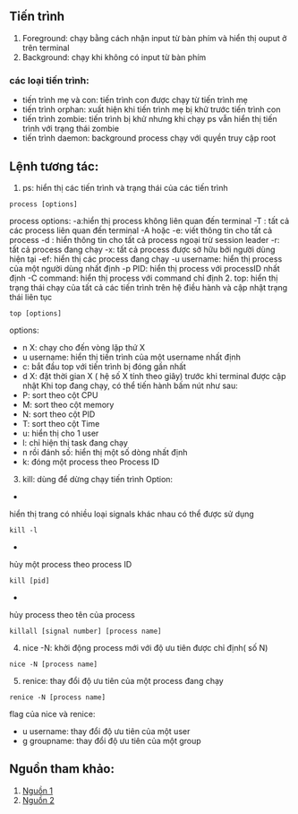 ## Tiến trình
1. Foreground: chạy bằng cách nhận input từ bàn phím và hiển thị ouput ở trên terminal
2. Background: chạy khi không có input từ bàn phím
### các loại tiến trình:
- tiến trình mẹ và con: tiến trình con được chạy từ tiến trình mẹ
- tiến trình orphan: xuất hiện khi tiến trình mẹ bị khử trước tiến trình con
- tiến trình zombie: tiến trình bị khử nhưng khi chạy ps vẫn hiển thị tiến trình với trạng thái zombie
- tiến trình daemon: background process chạy với quyền truy cập root
## Lệnh tương tác:
1. ps: hiển thị các tiến trình và trạng thái của các tiến trình
```
process [options] 
```
process options:
-a:hiển thị process không liên quan đến terminal
-T : tất cả các process liên quan đến terminal
-A hoặc -e: viết thông tin cho tất cả process
-d : hiển thông tin cho tất cả process ngoại trừ session leader
-r: tất cả process đang chạy
-x: tất cả process được sở hữu bởi người dùng hiện tại
-ef: hiển thị các process đang chạy
-u username: hiển thị process của một người dùng nhất định
-p PID: hiển thị process với processID nhất định
-C command: hiển thị process với command chỉ định
2. top: hiển thị trạng thái chạy của tất cả các tiến trình trên hệ điều hành và cập nhật trạng thái liên tục
```
top [options]
```
options:
- n X: chạy cho đến vòng lặp thứ X
- u username: hiển thị tiến trình của một username nhất định
- c: bắt đầu top với tiến trình bị đóng gần nhất
- d X: đặt thời gian X ( hệ số X tính theo giây) trước khi terminal được cập nhật
Khi top đang chạy, có thể tiến hành bấm nút như sau:
- P: sort theo cột CPU
- M: sort theo cột memory
- N: sort theo cột PID
- T: sort theo cột Time
- u: hiển thị cho 1 user
- l: chỉ hiện thị task đang chạy
- n rồi đánh số: hiển thị một số dòng nhất định
- k: đóng một process theo Process ID
3. kill: dùng để dừng chạy tiến trình
Option:
+ 
hiển thị trang có nhiều loại signals khác nhau có thể được sử dụng
```
kill -l
```
+ 
hủy một process theo process ID
```
kill [pid]
```
+ 
hủy process theo tên của process 
```
killall [signal number] [process name]
```


4. nice -N: khởi động process mới với độ ưu tiên được chỉ định( số N)
```
nice -N [process name]
```
5. renice: thay đổi độ ưu tiên của một process đang chạy
```
renice -N [process name]
```
flag của nice và renice:
- u username: thay đổi độ ưu tiên của một user
- g groupname: thay đổi độ ưu tiên của một group

## Nguồn tham khảo:
1. [Nguồn 1](https://hoclaptrinh.vn/tutorial/hoc-unix/quan-ly-tien-trinh-trong-unix-linux)
2. [Nguồn 2](https://www.hostinger.vn/huong-dan/cach-kill-proccess-linux)

